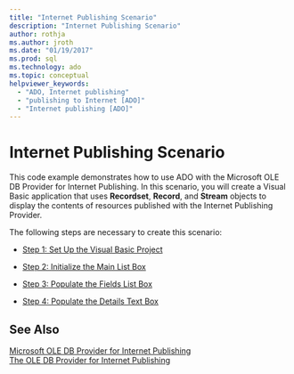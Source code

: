 ```yaml
---
title: "Internet Publishing Scenario"
description: "Internet Publishing Scenario"
author: rothja
ms.author: jroth
ms.date: "01/19/2017"
ms.prod: sql
ms.technology: ado
ms.topic: conceptual
helpviewer_keywords:
  - "ADO, Internet publishing"
  - "publishing to Internet [ADO]"
  - "Internet publishing [ADO]"
---
```

# Internet Publishing Scenario
This code example demonstrates how to use ADO with the Microsoft OLE DB Provider for Internet Publishing. In this scenario, you will create a Visual Basic application that uses **Recordset**, **Record**, and **Stream** objects to display the contents of resources published with the Internet Publishing Provider.  
  
 The following steps are necessary to create this scenario:  
  
-   [Step 1: Set Up the Visual Basic Project](./step-1-set-up-the-visual-basic-project.md)  
  
-   [Step 2: Initialize the Main List Box](./step-2-initialize-the-main-list-box.md)  
  
-   [Step 3: Populate the Fields List Box](./step-3-populate-the-fields-list-box.md)  
  
-   [Step 4: Populate the Details Text Box](./step-4-populate-the-details-text-box.md)  
  
## See Also  
 [Microsoft OLE DB Provider for Internet Publishing](../appendixes/microsoft-ole-db-provider-for-internet-publishing.md)   
 [The OLE DB Provider for Internet Publishing](./the-ole-db-provider-for-internet-publishing.md)